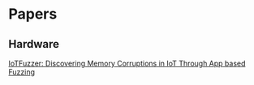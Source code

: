 # Papers


## Hardware

[IoTFuzzer: Discovering Memory Corruptions in IoT Through App based Fuzzing](web.cse.ohio-state.edu/~lin.3021/file/NDSS18b.pdf)